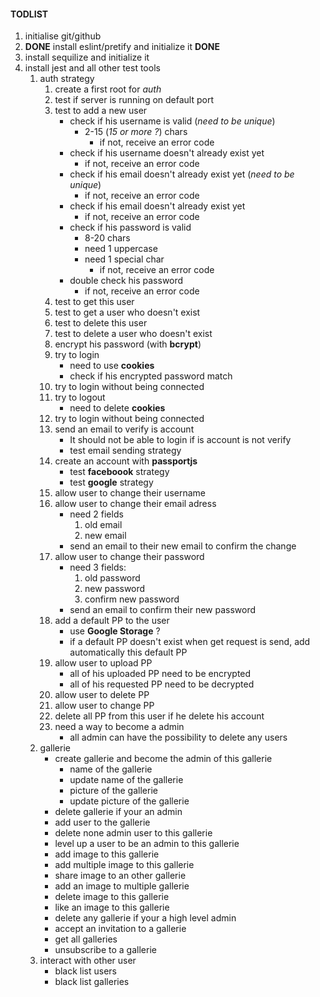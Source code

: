 #### TODLIST

1. initialise git/github
2. **DONE** install eslint/pretify and initialize it **DONE**
3. install sequilize and initialize it
4. install jest and all other test tools
    1. auth strategy
        1. create a first root for _auth_
        2. test if server is running on default port
        3. test to add a new user
            - check if his username is valid (_need to be unique_)
                - 2-15 (_15 or more ?_) chars
                    - if not, receive an error code
            - check if his username doesn't already exist yet
                - if not, receive an error code
            - check if his email doesn't already exist yet (_need to be unique_)
                - if not, receive an error code
            - check if his email doesn't already exist yet
                - if not, receive an error code
            - check if his password is valid
                - 8-20 chars
                - need 1 uppercase
                - need 1 special char
                    - if not, receive an error code
            - double check his password
                - if not, receive an error code
        4. test to get this user
        5. test to get a user who doesn't exist
        6. test to delete this user
        7. test to delete a user who doesn't exist
        8. encrypt his password (with **bcrypt**)
        9. try to login
            - need to use **cookies**
            - check if his encrypted password match
        10. try to login without being connected
        11. try to logout
            - need to delete **cookies**
        12. try to login without being connected
        13. send an email to verify is account
            - It should not be able to login if is account is not verify
            - test email sending strategy
        14. create an account with **passportjs**
            - test **faceboook** strategy
            - test **google** strategy
        15. allow user to change their username
        16. allow user to change their email adress
            - need 2 fields
                1. old email
                2. new email
            - send an email to their new email to confirm the change
        17. allow user to change their password
            - need 3 fields:
                1. old password
                2. new password
                3. confirm new password
            - send an email to confirm their new password
        18. add a default PP to the user
            - use **Google Storage** ?
            - if a default PP doesn't exist when get request is send, add automatically this default PP
        19. allow user to upload PP
            - all of his uploaded PP need to be encrypted
            - all of his requested PP need to be decrypted
        20. allow user to delete PP
        21. allow user to change PP
        22. delete all PP from this user if he delete his account
        23. need a way to become a admin
            - all admin can have the possibility to delete any users
    2. gallerie
        - create gallerie and become the admin of this gallerie
            - name of the gallerie
            - update name of the gallerie
            - picture of the gallerie
            - update picture of the gallerie
        - delete gallerie if your an admin
        - add user to the gallerie
        - delete none admin user to this gallerie
        - level up a user to be an admin to this gallerie
        - add image to this gallerie
        - add multiple image to this gallerie
        - share image to an other gallerie
        - add an image to multiple gallerie
        - delete image to this gallerie
        - like an image to this gallerie
        - delete any gallerie if your a high level admin
        - accept an invitation to a gallerie
        - get all galleries
        - unsubscribe to a gallerie
    3. interact with other user
        - black list users
        - black list galleries
